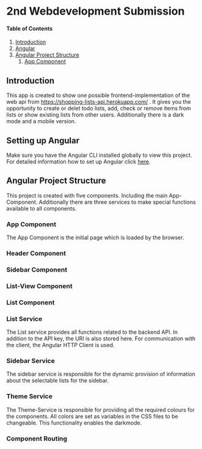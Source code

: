 # 2nd Webdevelopment Submission

#### Table of Contents
1. [Introduction](#introduction)
2. [Angular](#setting-up-angular)
3. [Angular Project Structure](#angular-project-structure)
   1. [App Component](#app-component)

## Introduction

This app is created to show one possible frontend-implementation of the web api from https://shopping-lists-api.herokuapp.com/ .
It gives you the opportunity to create or delet todo lists, add, check or remove items from lists or show existing lists from other users.
Additionally there is a dark mode and a mobile version.

## Setting up Angular

Make sure you have the Angular CLI installed globally to view this project.
For detailed information how to set up Angular click [here](https://angular.io/guide/setup-local).


## Angular Project Structure

This project is created with five components. Including the main App-Component.
Additionally there are three services to make special functions available to all components.

### App Component
The App Component is the initial page which is loaded by the browser.

### Header Component


### Sidebar Component


### List-View Component


### List Component


### List Service
The List service provides all functions related to the backend API. In addition to the API key, the URI is also stored here. For communication with the client, the Angular HTTP Client is used.

### Sidebar Service
The sidebar service is responsible for the dynamic provision of information about the selectable lists for the sidebar.

### Theme Service
The Theme-Service is responsible for providing all the required colours for the components. All colors are set as variables in the CSS files to be changeable. This functionality enables the darkmode.

### Component Routing
